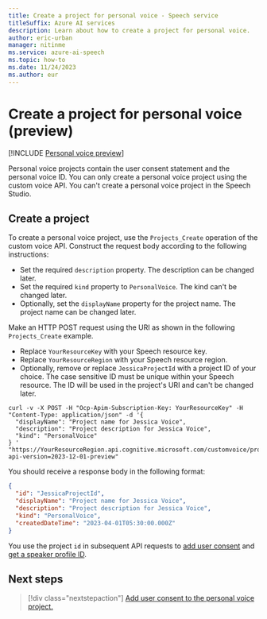 ```yaml
---
title: Create a project for personal voice - Speech service
titleSuffix: Azure AI services
description: Learn about how to create a project for personal voice. 
author: eric-urban
manager: nitinme
ms.service: azure-ai-speech
ms.topic: how-to
ms.date: 11/24/2023
ms.author: eur
---
```


# Create a project for personal voice (preview)

[!INCLUDE [Personal voice preview](./includes/previews/preview-personal-voice.md)]

Personal voice projects contain the user consent statement and the personal voice ID. You can only create a personal voice project using the custom voice API. You can't create a personal voice project in the Speech Studio.

## Create a project

To create a personal voice project, use the `Projects_Create` operation of the custom voice API. Construct the request body according to the following instructions:

- Set the required `description` property. The description can be changed later.
- Set the required `kind` property to `PersonalVoice`. The kind can't be changed later.
- Optionally, set the `displayName` property for the project name. The project name can be changed later.

Make an HTTP POST request using the URI as shown in the following `Projects_Create` example. 
- Replace `YourResourceKey` with your Speech resource key.
- Replace `YourResourceRegion` with your Speech resource region.
- Optionally, remove or replace `JessicaProjectId` with a project ID of your choice. The case sensitive ID must be unique within your Speech resource. The ID will be used in the project's URI and can't be changed later. 

```azurecli-interactive
curl -v -X POST -H "Ocp-Apim-Subscription-Key: YourResourceKey" -H "Content-Type: application/json" -d '{
  "displayName": "Project name for Jessica Voice",
  "description": "Project description for Jessica Voice",
  "kind": "PersonalVoice"
} '  "https://YourResourceRegion.api.cognitive.microsoft.com/customvoice/projects/JessicaProjectId?api-version=2023-12-01-preview"
```

You should receive a response body in the following format:

```json
{
  "id": "JessicaProjectId",
  "displayName": "Project name for Jessica Voice",
  "description": "Project description for Jessica Voice",
  "kind": "PersonalVoice",
  "createdDateTime": "2023-04-01T05:30:00.000Z"
}
```

You use the project `id` in subsequent API requests to [add user consent](./personal-voice-create-consent.md) and [get a speaker profile ID](./personal-voice-create-voice.md).

## Next steps

> [!div class="nextstepaction"]
> [Add user consent to the personal voice project.](./personal-voice-create-consent.md)
